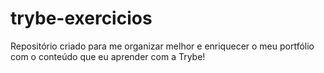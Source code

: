# trybe-exercicios
Repositório criado para me organizar melhor e enriquecer o meu portfólio com o conteúdo que eu aprender com a Trybe!
